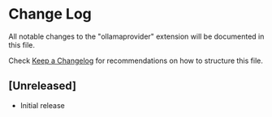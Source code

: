 # Change Log

All notable changes to the "ollamaprovider" extension will be documented in this file.

Check [Keep a Changelog](http://keepachangelog.com/) for recommendations on how to structure this file.

## [Unreleased]

- Initial release